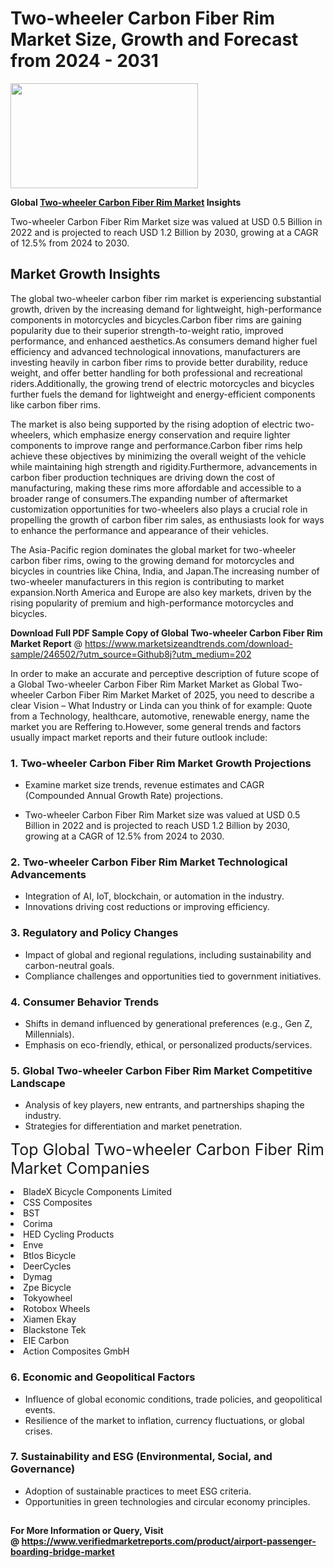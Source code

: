 <H1>Two-wheeler Carbon Fiber Rim Market Size, Growth and Forecast from 2024 - 2031</H1><img class="aligncenter size-medium wp-image-584254" src="https://thirdeyenews.in/wp-content/uploads/2024/09/Global-Market-Research-300x168.jpeg" alt="" width="300" height="168" /><p><strong>Global&nbsp;<a href="https://www.marketsizeandtrends.com/download-sample/246502/?utm_source=Github8j?utm_medium=202">Two-wheeler Carbon Fiber Rim Market</a> Insights</strong></p><p>Two-wheeler Carbon Fiber Rim Market size was valued at USD 0.5 Billion in 2022 and is projected to reach USD 1.2 Billion by 2030, growing at a CAGR of 12.5% from 2024 to 2030.</p><p><h2>Market Growth Insights</h2> <p>The global two-wheeler carbon fiber rim market is experiencing substantial growth, driven by the increasing demand for lightweight, high-performance components in motorcycles and bicycles.Carbon fiber rims are gaining popularity due to their superior strength-to-weight ratio, improved performance, and enhanced aesthetics.As consumers demand higher fuel efficiency and advanced technological innovations, manufacturers are investing heavily in carbon fiber rims to provide better durability, reduce weight, and offer better handling for both professional and recreational riders.Additionally, the growing trend of electric motorcycles and bicycles further fuels the demand for lightweight and energy-efficient components like carbon fiber rims.</p> <p>The market is also being supported by the rising adoption of electric two-wheelers, which emphasize energy conservation and require lighter components to improve range and performance.Carbon fiber rims help achieve these objectives by minimizing the overall weight of the vehicle while maintaining high strength and rigidity.Furthermore, advancements in carbon fiber production techniques are driving down the cost of manufacturing, making these rims more affordable and accessible to a broader range of consumers.The expanding number of aftermarket customization opportunities for two-wheelers also plays a crucial role in propelling the growth of carbon fiber rim sales, as enthusiasts look for ways to enhance the performance and appearance of their vehicles.</p> <p>The Asia-Pacific region dominates the global market for two-wheeler carbon fiber rims, owing to the growing demand for motorcycles and bicycles in countries like China, India, and Japan.The increasing number of two-wheeler manufacturers in this region is contributing to market expansion.North America and Europe are also key markets, driven by the rising popularity of premium and high-performance motorcycles and bicycles.</p> <p><span class=""><strong>Download Full PDF Sample Copy of Global Two-wheeler Carbon Fiber Rim Market Report</strong> @ <a href="https://www.marketsizeandtrends.com/download-sample/246502/?utm_source=Github8j?utm_medium=202" target="_blank">https://www.marketsizeandtrends.com/download-sample/246502/?utm_source=Github8j?utm_medium=202</a></span></p><p>In order to make an accurate and perceptive description of future scope of a Global&nbsp;Two-wheeler Carbon Fiber Rim Market Market as Global&nbsp;Two-wheeler Carbon Fiber Rim Market Market of 2025, you need to describe a clear Vision &ndash; What Industry or Linda can you think of for example: Quote from a Technology, healthcare, automotive, renewable energy, name the market you are Reffering to.However, some general trends and factors usually impact market reports and their future outlook include:</p><h3>1.&nbsp;<strong>Two-wheeler Carbon Fiber Rim Market Growth Projections</strong></h3><ul><li>Examine market size trends, revenue estimates and CAGR (Compounded Annual Growth Rate) projections.</li><li><p>Two-wheeler Carbon Fiber Rim Market size was valued at USD 0.5 Billion in 2022 and is projected to reach USD 1.2 Billion by 2030, growing at a CAGR of 12.5% from 2024 to 2030.</p></li></ul><h3>2.&nbsp;<strong>Two-wheeler Carbon Fiber Rim Market Technological Advancements</strong></h3><ul><li>Integration of AI, IoT, blockchain, or automation in the industry.</li><li>Innovations driving cost reductions or improving efficiency.</li></ul><h3>3.&nbsp;<strong>Regulatory and Policy Changes</strong></h3><ul><li>Impact of global and regional regulations, including sustainability and carbon-neutral goals.</li><li>Compliance challenges and opportunities tied to government initiatives.</li></ul><h3>4.&nbsp;<strong>Consumer Behavior Trends</strong></h3><ul><li>Shifts in demand influenced by generational preferences (e.g., Gen Z, Millennials).</li><li>Emphasis on eco-friendly, ethical, or personalized products/services.</li></ul><h3>5.&nbsp;<strong>Global Two-wheeler Carbon Fiber Rim Market Competitive Landscape</strong></h3><ul><li>Analysis of key players, new entrants, and partnerships shaping the industry.</li><li>Strategies for differentiation and market penetration.</li></ul><p data-pm-slice="1 1 []"><span style="color: inherit; font-family: inherit; font-size: 25px;">Top Global Two-wheeler Carbon Fiber Rim Market Companies</span></p><div class="" data-test-id=""><p><li>BladeX Bicycle Components Limited</li><li> CSS Composites</li><li> BST</li><li> Corima</li><li> HED Cycling Products</li><li> Enve</li><li> Btlos Bicycle</li><li> DeerCycles</li><li> Dymag</li><li> Zpe Bicycle</li><li> Tokyowheel</li><li> Rotobox Wheels</li><li> Xiamen Ekay</li><li> Blackstone Tek</li><li> EIE Carbon</li><li> Action Composites GmbH</li></p></div><h3>6.&nbsp;<strong>Economic and Geopolitical Factors</strong></h3><ul><li>Influence of global economic conditions, trade policies, and geopolitical events.</li><li>Resilience of the market to inflation, currency fluctuations, or global crises.</li></ul><h3>7.&nbsp;<strong>Sustainability and ESG (Environmental, Social, and Governance)</strong></h3><ul><li>Adoption of sustainable practices to meet ESG criteria.</li><li>Opportunities in green technologies and circular economy principles.</li></ul><h2><strong style="font-size: 14px;">For More Information or Query, Visit @&nbsp;</strong><a style="background-color: #ffffff; font-size: 14px;" href="https://www.marketsizeandtrends.com/report/two-wheeler-carbon-fiber-rim-market/" target="_blank">https://www.verifiedmarketreports.com/product/airport-passenger-boarding-bridge-market</a></h2>